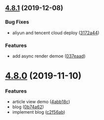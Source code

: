 <a name="4.8.1"></a>
## [4.8.1](https://github.com/easy-team/egg-react-webpack-boilerplate/compare/4.8.0...4.8.1) (2019-12-08)


### Bug Fixes

* aliyun and tencent cloud deploy ([3172a44](https://github.com/easy-team/egg-react-webpack-boilerplate/commit/3172a44))


### Features

* add async render demoe ([037eaad](https://github.com/easy-team/egg-react-webpack-boilerplate/commit/037eaad))



<a name="4.8.0"></a>
# [4.8.0](https://github.com/easy-team/egg-react-webpack-boilerplate/compare/4.7.0...4.8.0) (2019-11-10)


### Features

* article view demo ([4abb18c](https://github.com/easy-team/egg-react-webpack-boilerplate/commit/4abb18c))
* blog ([0b74a62](https://github.com/easy-team/egg-react-webpack-boilerplate/commit/0b74a62))
* implement blog ([c2f56ab](https://github.com/easy-team/egg-react-webpack-boilerplate/commit/c2f56ab))



